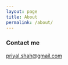 ```yaml
---
layout: page
title: About
permalink: /about/
---
```


### Contact me

[priyal.shah@gmail.com](mailto:priyal.shah@gmail.com)

